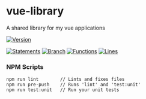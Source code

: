 # vue-library

 A shared library for my vue applications

[![Version](https://img.shields.io/badge/Version-20.05.01--4-blue.svg)](./src/)

[![Statements](https://img.shields.io/badge/Statements-85.9%25-green.svg)](./tests/unit/)
[![Branch](https://img.shields.io/badge/Branch-76.47%25-yellow.svg)](./tests/unit/)
[![Functions](https://img.shields.io/badge/Functions-89.87%25-green.svg)](./tests/unit/)
[![Lines](https://img.shields.io/badge/Lines-85.99%25-green.svg)](./tests/unit/)

### NPM Scripts

```
npm run lint        // Lints and fixes files
npm run pre-push    // Runs 'lint' and 'test:unit'
npm run test:unit   // Run your unit tests
```
